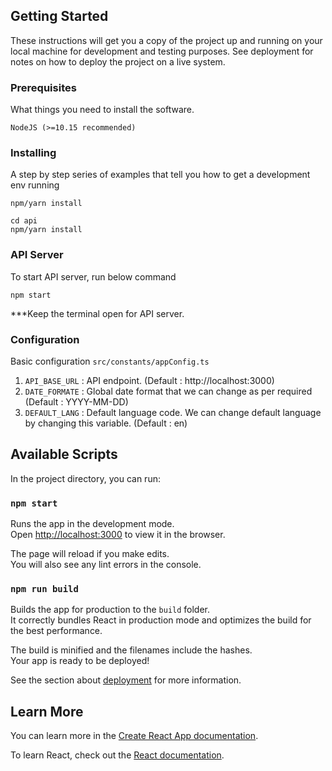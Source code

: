 ## Getting Started

These instructions will get you a copy of the project up and running on your local machine for development and testing purposes. See deployment for notes on how to deploy the project on a live system.

### Prerequisites

What things you need to install the software.

```
NodeJS (>=10.15 recommended)
```

### Installing

A step by step series of examples that tell you how to get a development env running

```
npm/yarn install
```
```
cd api
npm/yarn install
```

### API Server

To start API server, run below command

```
npm start
```

***Keep the terminal open for API server. 

### Configuration
Basic configuration `src/constants/appConfig.ts`

1. `API_BASE_URL` : API endpoint. (Default : http://localhost:3000)
2. `DATE_FORMATE` : Global date format that we can change as per required (Default : YYYY-MM-DD)
3. `DEFAULT_LANG` : Default language code. We can change default language by changing this variable. (Default : en)

## Available Scripts

In the project directory, you can run:

### `npm start`

Runs the app in the development mode.<br>
Open [http://localhost:3000](http://localhost:3000) to view it in the browser.

The page will reload if you make edits.<br>
You will also see any lint errors in the console.

### `npm run build`

Builds the app for production to the `build` folder.<br>
It correctly bundles React in production mode and optimizes the build for the best performance.

The build is minified and the filenames include the hashes.<br>
Your app is ready to be deployed!

See the section about [deployment](https://facebook.github.io/create-react-app/docs/deployment) for more information.

## Learn More

You can learn more in the [Create React App documentation](https://facebook.github.io/create-react-app/docs/getting-started).

To learn React, check out the [React documentation](https://reactjs.org/).
